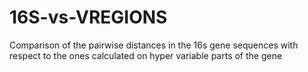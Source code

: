 # 16S-vs-VREGIONS
Comparison of the pairwise distances in the 16s gene sequences with respect to the ones calculated on hyper variable parts of the gene
